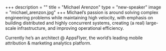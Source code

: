 +++
description = ""
title = "Michael Arenzon"
type = "new-speaker"
image = "michael_arenzon.jpg"
+++
Michael’s passion is around solving complex engineering problems while maintaining high velocity, with emphasis on building distributed and highly concurrent systems, creating (a real) large-scale infrastructure, and improving operational efficiency.

Currently he’s an architect @ AppsFlyer, the world’s leading mobile attribution & marketing analytics platform.